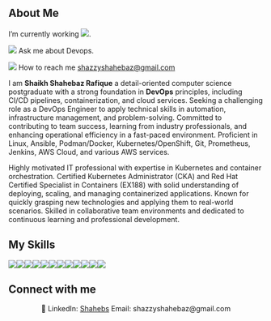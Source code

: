 ## About Me

I’m currently working <img src="https://img.icons8.com/?size=25&id=17847&format=png&color=000000">.

<img src="https://img.icons8.com/?size=25&id=S1v6I2Bqs1Zq&format=png&color=000000"> Ask me about Devops.

<img src="https://img.icons8.com/?size=25&id=P7UIlhbpWzZm&format=png&color=000000"> How to reach me shazzyshahebaz@gmail.com 

I am **Shaikh Shahebaz Rafique** a detail-oriented computer science postgraduate with a strong foundation in **DevOps** principles, including CI/CD pipelines, containerization, and cloud services. Seeking a challenging role as a DevOps Engineer to apply technical skills in automation, infrastructure management, and problem-solving. Committed to contributing to team success, learning from industry professionals, and enhancing operational efficiency in a fast-paced environment. Proficient in Linux, Ansible, Podman/Docker, Kubernetes/OpenShift, Git, Prometheus, Jenkins, AWS Cloud, and various AWS services.

Highly motivated IT professional with expertise in Kubernetes and container orchestration. Certified Kubernetes Administrator (CKA) and Red Hat Certified Specialist in Containers (EX188) with solid understanding of deploying, scaling, and managing containerized applications. Known for quickly grasping new technologies and applying them to real-world scenarios. Skilled in collaborative team environments and dedicated to continuous learning and professional development.

## My Skills
<img src="https://img.icons8.com/?size=50&id=17842&format=png&color=000000"><img src="https://img.icons8.com/?size=50&id=iGCCE2iEmh2u&format=png&color=000000"><img src="https://img.icons8.com/?size=50&id=cdYUlRaag9G9&format=png&color=000000"><img src="https://img.icons8.com/?size=50&id=cvzmaEA4kC0o&format=png&color=000000"><img src="https://img.icons8.com/?size=50&id=33039&format=png&color=000000"><img src="https://img.icons8.com/?size=50&id=kEkT1u7zTDk5&format=png&color=000000"><img src="https://img.icons8.com/?size=50&id=39292&format=png&color=000000"><img src="https://img.icons8.com/?size=50&id=NrcKwdmlOBfE&format=png&color=000000"><img src="https://img.icons8.com/?size=50&id=9uVrNMu3Zx1K&format=png&color=000000"><img src="https://img.icons8.com/?size=50&id=62856&format=png&color=000000"><img src="https://img.icons8.com/?size=50&id=20906&format=png&color=000000"><img src="https://img.icons8.com/?size=50&id=34886&format=png&color=000000">

## Connect with me

<p align="center">🔗 LinkedIn: <a href="https://github.com/Shahebs" target="_blank">Shahebs</a> Email: shazzyshahebaz@gmail.com</p>
